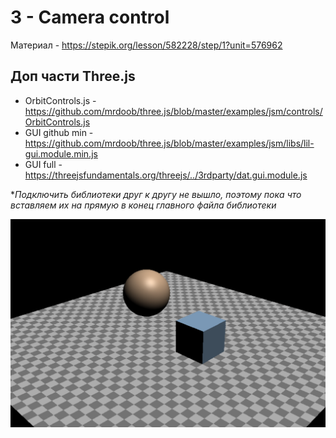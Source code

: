 # 3 - Camera control

Материал - <https://stepik.org/lesson/582228/step/1?unit=576962>

## Доп части Three.js

* OrbitControls.js - <https://github.com/mrdoob/three.js/blob/master/examples/jsm/controls/OrbitControls.js>
* GUI github min - <https://github.com/mrdoob/three.js/blob/master/examples/jsm/libs/lil-gui.module.min.js>
* GUI full - <https://threejsfundamentals.org/threejs/../3rdparty/dat.gui.module.js>

**Подключить библиотеки друг к другу не вышло, поэтому пока что вставляем их на прямую в конец главного файла библиотеки*

![Alt text](./screenshot.png?raw=true "screenshot")

